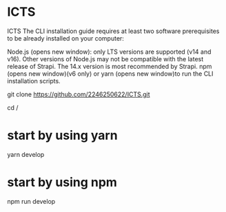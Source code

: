# ICTS
 ICTS
 The CLI installation guide requires at least two software prerequisites to be already installed on your computer:

Node.js (opens new window): only LTS versions are supported (v14 and v16). Other versions of Node.js may not be compatible with the latest release of Strapi. The 14.x version is most recommended by Strapi.
npm (opens new window)(v6 only) or yarn (opens new window)to run the CLI installation scripts.

git clone https://github.com/2246250622/ICTS.git

cd /<path-to-your-strapi-project>

# start by using yarn
yarn develop

# start by using npm
npm run develop

